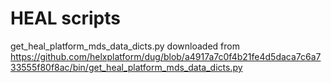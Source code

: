 # HEAL scripts

get_heal_platform_mds_data_dicts.py downloaded from https://github.com/helxplatform/dug/blob/a4917a7c0f4b21fe4d5daca7c6a733555f80f8ac/bin/get_heal_platform_mds_data_dicts.py